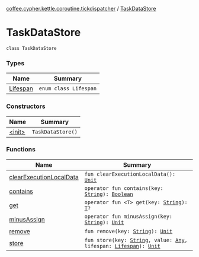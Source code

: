 [coffee.cypher.kettle.coroutine.tickdispatcher](../index.md) / [TaskDataStore](./index.md)

# TaskDataStore

`class TaskDataStore`

### Types

| Name | Summary |
|---|---|
| [Lifespan](-lifespan/index.md) | `enum class Lifespan` |

### Constructors

| Name | Summary |
|---|---|
| [&lt;init&gt;](-init-.md) | `TaskDataStore()` |

### Functions

| Name | Summary |
|---|---|
| [clearExecutionLocalData](clear-execution-local-data.md) | `fun clearExecutionLocalData(): `[`Unit`](https://kotlinlang.org/api/latest/jvm/stdlib/kotlin/-unit/index.html) |
| [contains](contains.md) | `operator fun contains(key: `[`String`](https://kotlinlang.org/api/latest/jvm/stdlib/kotlin/-string/index.html)`): `[`Boolean`](https://kotlinlang.org/api/latest/jvm/stdlib/kotlin/-boolean/index.html) |
| [get](get.md) | `operator fun <T> get(key: `[`String`](https://kotlinlang.org/api/latest/jvm/stdlib/kotlin/-string/index.html)`): `[`T`](get.md#T)`?` |
| [minusAssign](minus-assign.md) | `operator fun minusAssign(key: `[`String`](https://kotlinlang.org/api/latest/jvm/stdlib/kotlin/-string/index.html)`): `[`Unit`](https://kotlinlang.org/api/latest/jvm/stdlib/kotlin/-unit/index.html) |
| [remove](remove.md) | `fun remove(key: `[`String`](https://kotlinlang.org/api/latest/jvm/stdlib/kotlin/-string/index.html)`): `[`Unit`](https://kotlinlang.org/api/latest/jvm/stdlib/kotlin/-unit/index.html) |
| [store](store.md) | `fun store(key: `[`String`](https://kotlinlang.org/api/latest/jvm/stdlib/kotlin/-string/index.html)`, value: `[`Any`](https://kotlinlang.org/api/latest/jvm/stdlib/kotlin/-any/index.html)`, lifespan: `[`Lifespan`](-lifespan/index.md)`): `[`Unit`](https://kotlinlang.org/api/latest/jvm/stdlib/kotlin/-unit/index.html) |
